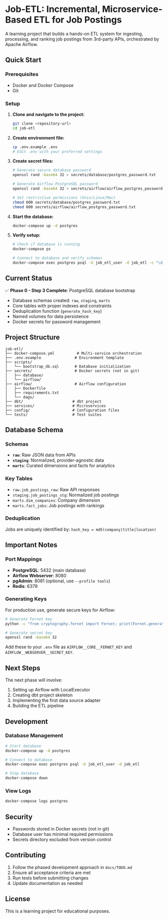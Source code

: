 # Job-ETL: Incremental, Microservice-Based ETL for Job Postings

A learning project that builds a hands-on ETL system for ingesting, processing, and ranking job postings from 3rd-party APIs, orchestrated by Apache Airflow.

## Quick Start

### Prerequisites

- Docker and Docker Compose
- Git

### Setup

1. **Clone and navigate to the project:**
   ```bash
   git clone <repository-url>
   cd job-etl
   ```

2. **Create environment file:**
   ```bash
   cp .env.example .env
   # Edit .env with your preferred settings
   ```

3. **Create secret files:**
   ```bash
   # Generate secure database password
   openssl rand -base64 32 > secrets/database/postgres_password.txt
   
   # Generate Airflow PostgreSQL password
   openssl rand -base64 32 > secrets/airflow/airflow_postgres_password.txt
   
   # Set restrictive permissions (Unix/Linux/Mac)
   chmod 600 secrets/database/postgres_password.txt
   chmod 600 secrets/airflow/airflow_postgres_password.txt
   ```

4. **Start the database:**
   ```bash
   docker-compose up -d postgres
   ```

5. **Verify setup:**
   ```bash
   # Check if database is running
   docker-compose ps
   
   # Connect to database and verify schemas
   docker-compose exec postgres psql -U job_etl_user -d job_etl -c "\dn"
   ```

## Current Status

✅ **Phase 0 - Step 3 Complete**: PostgreSQL database bootstrap
- Database schemas created: `raw`, `staging`, `marts`
- Core tables with proper indexes and constraints
- Deduplication function (`generate_hash_key`)
- Named volumes for data persistence
- Docker secrets for password management

## Project Structure

```
job-etl/
├── docker-compose.yml          # Multi-service orchestration
├── .env.example               # Environment template
├── scripts/
│   └── bootstrap_db.sql       # Database initialization
├── secrets/                   # Docker secrets (not in git)
│   ├── database/
│   └── airflow/
├── airflow/                   # Airflow configuration
│   ├── Dockerfile
│   ├── requirements.txt
│   └── dags/
├── dbt/                      # dbt project
├── services/                 # Microservices
├── config/                   # Configuration files
└── tests/                    # Test suites
```

## Database Schema

### Schemas
- **`raw`**: Raw JSON data from APIs
- **`staging`**: Normalized, provider-agnostic data
- **`marts`**: Curated dimensions and facts for analytics

### Key Tables
- `raw.job_postings_raw`: Raw API responses
- `staging.job_postings_stg`: Normalized job postings
- `marts.dim_companies`: Company dimension
- `marts.fact_jobs`: Job postings with rankings

### Deduplication
Jobs are uniquely identified by: `hash_key = md5(company|title|location)`

## Important Notes

### Port Mappings
- **PostgreSQL**: 5432 (main database)
- **Airflow Webserver**: 8080
- **pgAdmin**: 8081 (optional, use `--profile tools`)
- **Redis**: 6379

### Generating Keys
For production use, generate secure keys for Airflow:
```bash
# Generate Fernet key
python -c "from cryptography.fernet import Fernet; print(Fernet.generate_key().decode())"

# Generate secret key
openssl rand -base64 32
```

Add these to your `.env` file as `AIRFLOW__CORE__FERNET_KEY` and `AIRFLOW__WEBSERVER__SECRET_KEY`.

## Next Steps

The next phase will involve:
1. Setting up Airflow with LocalExecutor
2. Creating dbt project skeleton
3. Implementing the first data source adapter
4. Building the ETL pipeline

## Development

### Database Management
```bash
# Start database
docker-compose up -d postgres

# Connect to database
docker-compose exec postgres psql -U job_etl_user -d job_etl

# Stop database
docker-compose down
```

### View Logs
```bash
docker-compose logs postgres
```

## Security

- Passwords stored in Docker secrets (not in git)
- Database user has minimal required permissions
- Secrets directory excluded from version control

## Contributing

1. Follow the phased development approach in `docs/TODO.md`
2. Ensure all acceptance criteria are met
3. Run tests before submitting changes
4. Update documentation as needed

## License

This is a learning project for educational purposes.